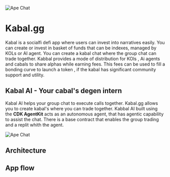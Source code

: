 ![Ape Chat](./assets/logo.png)
# Kabal.gg
Kabal is a socialfi defi app where users can invest into narratives easily. You can create or invest in basket of funds that can be indexes, managed by KOLs or AI agent. You can create a kabal chat where the group chat can trade together. Kabbal provides a mode of distribution for KOls , Ai agents and cabals to share alphas while earning fees. This fees can be used to fill a bonding curve to launch a token , if the kabal has significant community support and utility.


## Kabal AI - Your cabal's degen intern
Kabal AI helps your group chat to execute calls together. Kabal.gg allows you to create kabal's where you can trade together. Kabbal AI built using the **CDK AgentKit** acts as an autonomous agent, that has agentic capability to assist the chat. There is a base contract that enables the group trading and a replit whith the agent.

![Ape Chat](./assets/acl.png)


## Architecture

## App flow
